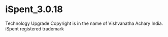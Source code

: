 # iSpent_3.0.18
Technology Upgrade
Copyright is in the name of Vishvanatha Achary India.
iSpent registered trademark

